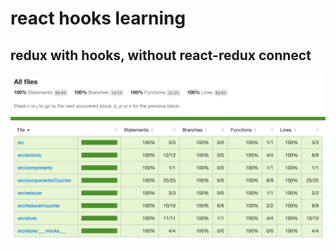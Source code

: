 # react hooks learning

## redux with hooks, without react-redux connect

![100% coverage](coverage.png)
